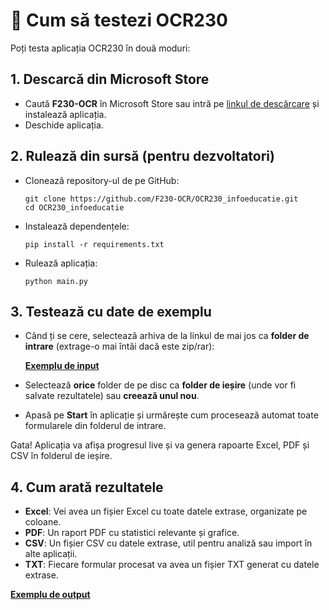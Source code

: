 # 🧪 Cum să testezi OCR230

Poți testa aplicația OCR230 în două moduri:

## 1. Descarcă din Microsoft Store
- Caută **F230-OCR**  în Microsoft Store sau intră pe [linkul de descărcare](https://apps.microsoft.com/detail/9N0198C2NVR1) și instalează aplicația.
- Deschide aplicația.

## 2. Rulează din sursă (pentru dezvoltatori)
- Clonează repository-ul de pe GitHub:
  ```
  git clone https://github.com/F230-OCR/OCR230_infoeducatie.git
  cd OCR230_infoeducatie
  ```
- Instalează dependențele:
  ```
  pip install -r requirements.txt
  ```
- Rulează aplicația:
  ```
  python main.py
  ```

## 3. Testează cu date de exemplu
- Când ți se cere, selectează arhiva de la linkul de mai jos ca **folder de intrare** (extrage-o mai întâi dacă este zip/rar):

  **[Exemplu de input](https://drive.google.com/file/d/1nI1d_cY7AhxaeA4wava27F50RIcvGuM6/view?usp=drive_link)**

- Selectează **orice** folder de pe disc ca **folder de ieșire** (unde vor fi salvate rezultatele) sau **creează unul nou**.

- Apasă pe **Start** în aplicație și urmărește cum procesează automat toate formularele din folderul de intrare.

Gata! Aplicația va afișa progresul live și va genera rapoarte Excel, PDF și CSV în folderul de ieșire.

## 4. Cum arată rezultatele
- **Excel**: Vei avea un fișier Excel cu toate datele extrase, organizate pe coloane.
- **PDF**: Un raport PDF cu statistici relevante și grafice.
- **CSV**: Un fișier CSV cu datele extrase, util pentru analiză sau import în alte aplicații.
- **TXT**: Fiecare formular procesat va avea un fișier TXT generat cu datele extrase.

**[Exemplu de output](https://drive.google.com/file/d/1B3ceFqAjWMjCvj4Sajq2SyXw3xKQHZN4/view?usp=drive_link)**
